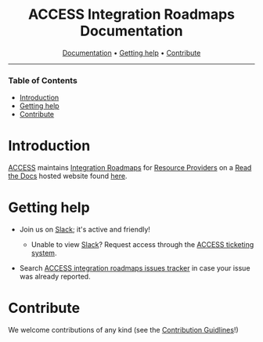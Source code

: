<div align="center">

# ACCESS Integration Roadmaps Documentation

[Documentation][documentation] • [Getting help](#getting-help) • [Contribute][contributing]

</div>

---

### Table of Contents
- [Introduction](#introduction)
- [Getting help](#getting-help)
- [Contribute](#contribute)

# Introduction

[ACCESS][ACCESS main page] maintains
[Integration Roadmaps][integration roadmaps] for
[Resource Providers][resource providers] on a [Read the Docs][read the docs]
hosted website found [here][documentation].

# Getting help

+ Join us on [Slack][ACCESS slack]; it's active and
friendly!
    + Unable to view [Slack][ACCESS slack]? Request access through the
    [ACCESS ticketing system][ACCESS ticketing].

+ Search [ACCESS integration roadmaps issues tracker](https://github.com/access-ci-org/Integration_Roadmaps/issues/)
in case your issue was already reported.

# Contribute

We welcome contributions of any kind (see the [Contribution Guidlines][contributing]!)

[contributing]: https://github.com/access-ci-org/Integration_Roadmaps/tree/main/docs/contributing.md
[documentation]: https://readthedocs.access-ci.org/projects/integration-roadmaps/en/latest/
[ACCESS main page]: https://access-ci.org/
[ACCESS ticketing]: https://operations.access-ci.org/open-operations-request/
[ACCESS slack]: https://access-ci.slack.com
[integration roadmaps]: https://operations.access-ci.org/pub/integration_roadmaps
[read the docs]: https://docs.readthedocs.io/en/stable/
[resource providers]: https://allocations.access-ci.org/resource-providers
